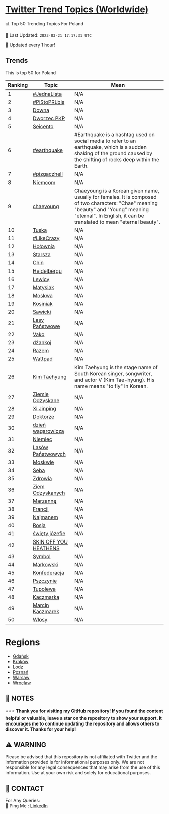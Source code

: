 [Twitter Trend Topics (Worldwide)](https://github.com/ErcinDedeoglu/Twitter-Trend-Topics)
==========


📊 Top 50 Trending Topics For Poland

📆 Last Updated: `2023-03-21 17:17:31 UTC`

🔧 Updated every 1 hour!


## Trends

This is top 50 for Poland

| Ranking | Topic | Mean |
| ------- | ------------ | ------------ |
| 1 | [#JednaLista](http://twitter.com/search?q=%23JednaLista) | N/A |
| 2 | [#PiStoPRLbis](http://twitter.com/search?q=%23PiStoPRLbis) | N/A |
| 3 | [Downa](http://twitter.com/search?q=Downa) | N/A |
| 4 | [Dworzec PKP](http://twitter.com/search?q=Dworzec+PKP) | N/A |
| 5 | [Seicento](http://twitter.com/search?q=Seicento) | N/A |
| 6 | [#earthquake](http://twitter.com/search?q=%23earthquake) | #Earthquake is a hashtag used on social media to refer to an earthquake, which is a sudden shaking of the ground caused by the shifting of rocks deep within the Earth. |
| 7 | [#pizgaczhell](http://twitter.com/search?q=%23pizgaczhell) | N/A |
| 8 | [Niemcom](http://twitter.com/search?q=Niemcom) | N/A |
| 9 | [chaeyoung](http://twitter.com/search?q=chaeyoung) | Chaeyoung is a Korean given name, usually for females. It is composed of two characters: "Chae" meaning "beauty" and "Young" meaning "eternal". In English, it can be translated to mean "eternal beauty". |
| 10 | [Tuska](http://twitter.com/search?q=Tuska) | N/A |
| 11 | [#LikeCrazy](http://twitter.com/search?q=%23LikeCrazy) | N/A |
| 12 | [Hołownia](http://twitter.com/search?q=Ho%c5%82ownia) | N/A |
| 13 | [Starsza](http://twitter.com/search?q=Starsza) | N/A |
| 14 | [Chin](http://twitter.com/search?q=Chin) | N/A |
| 15 | [Heidelbergu](http://twitter.com/search?q=Heidelbergu) | N/A |
| 16 | [Lewicy](http://twitter.com/search?q=Lewicy) | N/A |
| 17 | [Matysiak](http://twitter.com/search?q=Matysiak) | N/A |
| 18 | [Moskwa](http://twitter.com/search?q=Moskwa) | N/A |
| 19 | [Kosiniak](http://twitter.com/search?q=Kosiniak) | N/A |
| 20 | [Sawicki](http://twitter.com/search?q=Sawicki) | N/A |
| 21 | [Lasy Państwowe](http://twitter.com/search?q=Lasy+Pa%c5%84stwowe) | N/A |
| 22 | [Vako](http://twitter.com/search?q=Vako) | N/A |
| 23 | [dżankoj](http://twitter.com/search?q=d%c5%bcankoj) | N/A |
| 24 | [Razem](http://twitter.com/search?q=Razem) | N/A |
| 25 | [Wattpad](http://twitter.com/search?q=Wattpad) | N/A |
| 26 | [Kim Taehyung](http://twitter.com/search?q=Kim+Taehyung) | Kim Taehyung is the stage name of South Korean singer, songwriter, and actor V (Kim Tae-hyung). His name means "to fly" in Korean. |
| 27 | [Ziemie Odzyskane](http://twitter.com/search?q=Ziemie+Odzyskane) | N/A |
| 28 | [Xi Jinping](http://twitter.com/search?q=Xi+Jinping) | N/A |
| 29 | [Doktorze](http://twitter.com/search?q=Doktorze) | N/A |
| 30 | [dzień wagarowicza](http://twitter.com/search?q=dzie%c5%84+wagarowicza) | N/A |
| 31 | [Niemiec](http://twitter.com/search?q=Niemiec) | N/A |
| 32 | [Lasów Państwowych](http://twitter.com/search?q=Las%c3%b3w+Pa%c5%84stwowych) | N/A |
| 33 | [Moskwie](http://twitter.com/search?q=Moskwie) | N/A |
| 34 | [Seba](http://twitter.com/search?q=Seba) | N/A |
| 35 | [Zdrowia](http://twitter.com/search?q=Zdrowia) | N/A |
| 36 | [Ziem Odzyskanych](http://twitter.com/search?q=Ziem+Odzyskanych) | N/A |
| 37 | [Marzannę](http://twitter.com/search?q=Marzann%c4%99) | N/A |
| 38 | [Francji](http://twitter.com/search?q=Francji) | N/A |
| 39 | [Najmanem](http://twitter.com/search?q=Najmanem) | N/A |
| 40 | [Rosja](http://twitter.com/search?q=Rosja) | N/A |
| 41 | [święty józefie](http://twitter.com/search?q=%c5%9bwi%c4%99ty+j%c3%b3zefie) | N/A |
| 42 | [SKIN OFF YOU HEATHENS](http://twitter.com/search?q=SKIN+OFF+YOU+HEATHENS) | N/A |
| 43 | [Symbol](http://twitter.com/search?q=Symbol) | N/A |
| 44 | [Markowski](http://twitter.com/search?q=Markowski) | N/A |
| 45 | [Konfederacja](http://twitter.com/search?q=Konfederacja) | N/A |
| 46 | [Pszczynie](http://twitter.com/search?q=Pszczynie) | N/A |
| 47 | [Tupolewa](http://twitter.com/search?q=Tupolewa) | N/A |
| 48 | [Kaczmarka](http://twitter.com/search?q=Kaczmarka) | N/A |
| 49 | [Marcin Kaczmarek](http://twitter.com/search?q=Marcin+Kaczmarek) | N/A |
| 50 | [Włosy](http://twitter.com/search?q=W%c5%82osy) | N/A |



# Regions

* [Gdańsk](</Poland/Gdańsk.md>)
* [Kraków](</Poland/Kraków.md>)
* [Lodz](</Poland/Lodz.md>)
* [Poznań](</Poland/Poznań.md>)
* [Warsaw](</Poland/Warsaw.md>)
* [Wroclaw](</Poland/Wroclaw.md>)



## 📝 NOTES

⭐⭐⭐ **Thank you for visiting my GitHub repository! If you found the content helpful or valuable, leave a star on the repository to show your support. It encourages me to continue updating the repository and allows others to discover it. Thanks for your help!**


## ⚠️ WARNING

Please be advised that this repository is not affiliated with Twitter and the information provided is for informational purposes only. We are not responsible for any legal consequences that may arise from the use of this information. Use at your own risk and solely for educational purposes.


## 📨 CONTACT

 For Any Queries:  
            🏓 Ping Me : [LinkedIn](https://www.linkedin.com/in/ercindedeoglu/)
